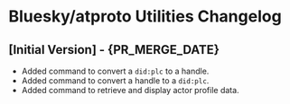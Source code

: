 # Bluesky/atproto Utilities Changelog

## [Initial Version] - {PR_MERGE_DATE}

- Added command to convert a `did:plc` to a handle.
- Added command to convert a handle to a `did:plc`.
- Added command to retrieve and display actor profile data.
